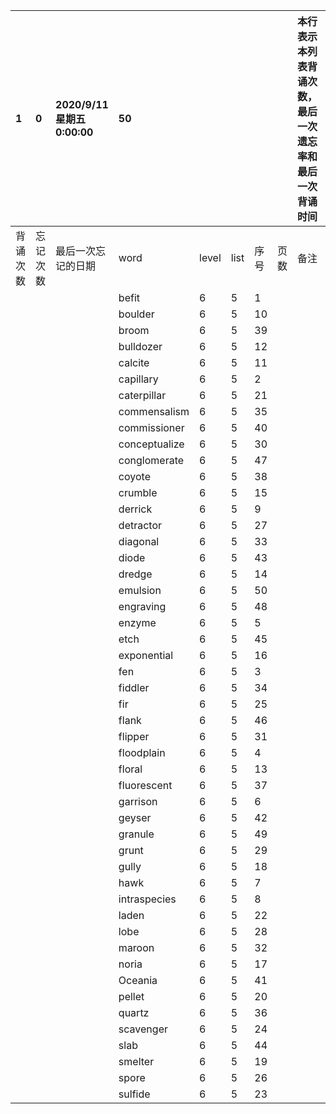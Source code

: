 |1|0|2020/9/11 星期五 0:00:00|50|||||本行表示本列表背诵次数，最后一次遗忘率和最后一次背诵时间||
|:--|:--|:--|:--|:--|:--|:--|:--|:--|:--|
|背诵次数|忘记次数|最后一次忘记的日期|word|level|list|序号|页数|备注|助记备注|
||||befit|6|5|1||||
||||boulder|6|5|10||||
||||broom|6|5|39||||
||||bulldozer|6|5|12||||
||||calcite|6|5|11||||
||||capillary|6|5|2||||
||||caterpillar|6|5|21||||
||||commensalism|6|5|35||||
||||commissioner|6|5|40||||
||||conceptualize|6|5|30||||
||||conglomerate|6|5|47||||
||||coyote|6|5|38||||
||||crumble|6|5|15||||
||||derrick|6|5|9||||
||||detractor|6|5|27||||
||||diagonal|6|5|33||||
||||diode|6|5|43||||
||||dredge|6|5|14||||
||||emulsion|6|5|50||||
||||engraving|6|5|48||||
||||enzyme|6|5|5||||
||||etch|6|5|45||||
||||exponential|6|5|16||||
||||fen|6|5|3||||
||||fiddler|6|5|34||||
||||fir|6|5|25||||
||||flank|6|5|46||||
||||flipper|6|5|31||||
||||floodplain|6|5|4||||
||||floral|6|5|13||||
||||fluorescent|6|5|37||||
||||garrison|6|5|6||||
||||geyser|6|5|42||||
||||granule|6|5|49||||
||||grunt|6|5|29||||
||||gully|6|5|18||||
||||hawk|6|5|7||||
||||intraspecies|6|5|8||||
||||laden|6|5|22||||
||||lobe|6|5|28||||
||||maroon|6|5|32||||
||||noria|6|5|17||||
||||Oceania|6|5|41||||
||||pellet|6|5|20||||
||||quartz|6|5|36||||
||||scavenger|6|5|24||||
||||slab|6|5|44||||
||||smelter|6|5|19||||
||||spore|6|5|26||||
||||sulfide|6|5|23||||
